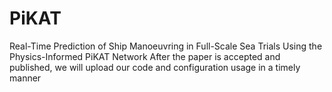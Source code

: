 # PiKAT
Real-Time Prediction of Ship Manoeuvring in Full-Scale Sea Trials Using the Physics-Informed PiKAT Network
After the paper is accepted and published, we will upload our code and configuration usage in a timely manner
